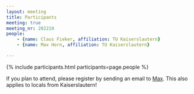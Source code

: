 ```yaml
---
layout: meeting
title: Participants
meeting: true
meeting_nr: 202210
people:
    - {name: Claus Fieker, affiliation: TU Kaiserslautern}
    - {name: Max Horn, affiliation: TU Kaiserslautern}

---
```


{% include participants.html participants=page.people %}

If you plan to attend, please register by sending an email
to [Max](mailto:horn@mathematik.uni-kl.de).
This also applies to locals from Kaiserslautern!
